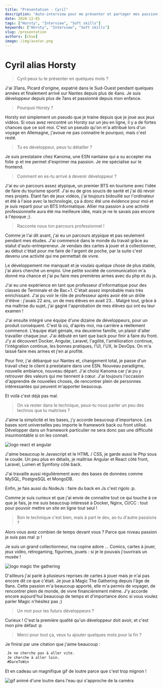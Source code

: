 ```yaml
---
title: "Présentation - Cyril"
description: "Auto-interview pour me présenter et partager mes passions"
date: 2020-12-01
tags: ["Horsty", "Interview", "Soft skills"]
keywords: ["Horsty", "Interview", "Soft skills"]
slug: /presentation
authors: [chue]
image: /img/avatar.png
---
```


# Cyril alias Horsty

> Cyril peux tu te présenter en quelques mots ?

J'ai 31ans, Picard d'origine, expatrié dans le Sud-Ouest pendant quelques années et finalement arrivé sur Nantes depuis plus de 4ans. Je suis développeur depuis plus de 7ans et passionné depuis mon enfance.

<!--truncate-->

> Pourquoi Horsty ?

Horsty est simplement un pseudo que je traine depuis que je joue aux jeux vidéos. Si vous avez rencontré un Horsty sur un jeu en ligne, il y a de fortes chances que ce soit moi. C'est un pseudo qu'on m'a attribué lors d'un voyage en Allemagne, j'avoue ne pas connaitre le pourquoi, mais c'est resté.

> Tu es développeur, peux tu détailler ?

Je suis prestataire chez Kanoma, une ESN nantaise qui a su accepter ma folie :p et me permet d'exprimer ma passion. Je me spécialise sur le frontend.

> Comment en es-tu arrivé à devenir développeur ?

J'ai eu un parcours assez atypique, un premier BTS en tourisme avec l'idée de faire du tourisme sportif. J'ai eu de gros soucis de santé et j'ai dû revoir mes projets.
Étant fan de jeux vidéos, j'ai toujours bidouillé sur l'ordinateur et été à l'aise avec la technologie, ça à donc été une évidence pour moi et je suis reparti pour un BTS Informatique. Allier ma passion à une activité professionnelle aura été ma meilleure idée, mais je ne le savais pas encore à l'époque ;).

> Racconte nous ton parcours professionnel !

Comme je l'ai dit avant, j'ai eu un parcours atypique et pas seulement pendant mes études. J'ai commencé dans le monde du travail grâce au statut d'auto-entrepreneur. Je vendais des cartes à jouer et à collectionner, au début c'était pour me faire de l'argent de poche, par la suite c'est devenu une activité qui me permettait de vivre.

Le développement me manquait et je voulais quelque chose de plus stable, j'ai alors cherché un emploi. Une petite société de communication m'a donné ma chance et j'ai pu faire mes premières armes avec du php et du js.

J'ai eu une expérience en tant que professeur d'informatique pour des classes de Terminale et de Bac+1. C'était assez improbable mais très enrichissant. J'ai pu voir le rôle de professeur après avoir été un drôle d'élève : j'avais 22 ans, un de mes élèves en avait 23... Malgré tout, grâce à ma maîtrise du sujet, j'ai gagné l'approbation de mes élèves qui ont eu leur examen !

J'ai ensuite intégré une équipe d'une dizaine de développeurs, pour un produit conséquent. C'est là où, d'après moi, ma carrière a réellement commencé. L'équipe était géniale, ma deuxième famille, un plaisir d'aller travailler chaque jour. J'ai débuté en tant que back pour finir à faire du front. J'y ai découvert Docker, Angular, Laravel, l'agilité, l'amélioration continue, l'intégration continue, les bonnes pratiques, l'UI, l'UX, le DevOps. On m'a laissé faire mes armes et j'en ai profité.

Pour finir, j'ai débarqué sur Nantes et, changement total, je passe d'un travail chez le client à prestataire dans une ESN. Nouveau paradigme, nouvelle ambiance, nouveau départ. J'ai choisi Kanoma car j'ai pu y retrouver des valeurs qui me tiennent à cœur. J'ai toujours l'occasion d'apprendre de nouvelles choses, de rencontrer plein de personnes intéressantes qui peuvent m'apporter beaucoup.

Et voilà c'est déjà pas mal.

> On va rester dans le technique, peux-tu nous parler un peu des technos que tu maitrises ?

J'aime la simplicité et les bases, j'y accorde beaucoup d'importance. Les bases sont universelles peu importe le framework back ou front utilisé. Développer dans un framework particulier ne sera donc pas une difficulté insurmontable si on les connait.

![logo react et angular](/img/logo-react-angular.png)

J'aime beaucoup le Javascript et le HTML / CSS, je garde aussi le Php sous le coude.
Un peu plus en détails, je maîtrise Angular et React côté front, Laravel, Lumen et Symfony côté back.

J'ai travaille aussi régulièrement avec des bases de données comme MySQL, PostgreSQL et MongoDB.

Enfin, je fais aussi du NodeJs : faire du back en Js c'est rigolo :p.

Comme je suis curieux et que j'ai envie de connaitre tout ce qui touche à ce que je fais, je me suis beaucoup intéressé à Docker, Nginx, CI/CC : tout pour pouvoir mettre un site en ligne tout seul !

> Bon le technique c'est bien, mais à part le dev, as-tu d'autre passions ?

Alors vous avez combien de temps devant vous ? Parce que niveau passion je suis pas mal :p !

Je suis un grand collectionneur, ma copine adore ... Comics, cartes à jouer, jeux vidéo, rétrogaming, figurines, jouets : si je le pouvais j'ouvrirais un musée !

![logo magic the gathering](/img/magic-the-gathering.png)

D'ailleurs j'ai parlé à plusieurs reprises de cartes à jouer mais je n'ai pas encore dit ce que c'était. Je joue à Magic The Gathering depuis l'âge de 9ans. Cette passion m'a beaucoup apporté, elle m'a permis de voyager, de rencontrer plein de monde, de vivre financièrement même. J'y accorde encore aujourd'hui beaucoup de temps et d'importance donc si vous voulez parler Magic n'hésitez pas ;)

> Un mot pour les futurs développeurs ?

Curieux ! C'est la première qualité qu'un développeur doit avoir, et c'est mon pire défaut :p

> Merci pour tout ça, veux tu ajouter quelques mots pour la fin ?

Je finirai par une citation que j'aime beaucoup :

```txt
 Je ne cherche pas à aller vite. 
 Je cherche à aller loin. 
 #DareToWin
```

Et en cadeau un magnifique gif de loutre parce que c'est trop mignon !

![gif animé d'une loutre dans l'eau qui s'approche de la caméra](/img/loutre.gif)
